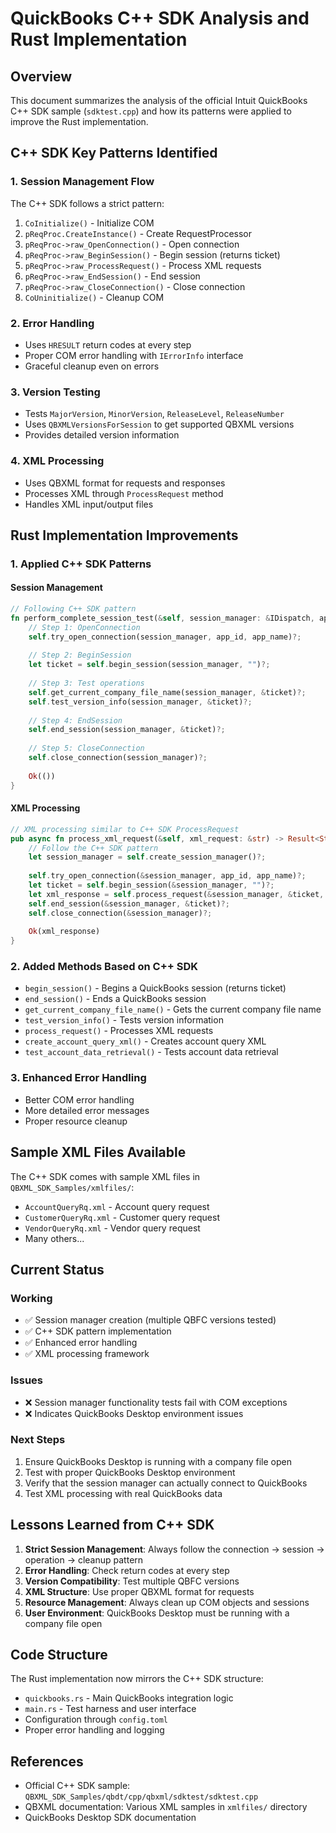 # QuickBooks C++ SDK Analysis and Rust Implementation

## Overview

This document summarizes the analysis of the official Intuit QuickBooks C++ SDK sample (`sdktest.cpp`) and how its patterns were applied to improve the Rust implementation.

## C++ SDK Key Patterns Identified

### 1. Session Management Flow
The C++ SDK follows a strict pattern:
1. `CoInitialize()` - Initialize COM
2. `pReqProc.CreateInstance()` - Create RequestProcessor
3. `pReqProc->raw_OpenConnection()` - Open connection
4. `pReqProc->raw_BeginSession()` - Begin session (returns ticket)
5. `pReqProc->raw_ProcessRequest()` - Process XML requests
6. `pReqProc->raw_EndSession()` - End session
7. `pReqProc->raw_CloseConnection()` - Close connection
8. `CoUninitialize()` - Cleanup COM

### 2. Error Handling
- Uses `HRESULT` return codes at every step
- Proper COM error handling with `IErrorInfo` interface
- Graceful cleanup even on errors

### 3. Version Testing
- Tests `MajorVersion`, `MinorVersion`, `ReleaseLevel`, `ReleaseNumber`
- Uses `QBXMLVersionsForSession` to get supported QBXML versions
- Provides detailed version information

### 4. XML Processing
- Uses QBXML format for requests and responses
- Processes XML through `ProcessRequest` method
- Handles XML input/output files

## Rust Implementation Improvements

### 1. Applied C++ SDK Patterns

#### Session Management
```rust
// Following C++ SDK pattern
fn perform_complete_session_test(&self, session_manager: &IDispatch, app_id: &str, app_name: &str) -> Result<()> {
    // Step 1: OpenConnection
    self.try_open_connection(session_manager, app_id, app_name)?;
    
    // Step 2: BeginSession
    let ticket = self.begin_session(session_manager, "")?;
    
    // Step 3: Test operations
    self.get_current_company_file_name(session_manager, &ticket)?;
    self.test_version_info(session_manager, &ticket)?;
    
    // Step 4: EndSession
    self.end_session(session_manager, &ticket)?;
    
    // Step 5: CloseConnection
    self.close_connection(session_manager)?;
    
    Ok(())
}
```

#### XML Processing
```rust
// XML processing similar to C++ SDK ProcessRequest
pub async fn process_xml_request(&self, xml_request: &str) -> Result<String> {
    // Follow the C++ SDK pattern
    let session_manager = self.create_session_manager()?;
    
    self.try_open_connection(&session_manager, app_id, app_name)?;
    let ticket = self.begin_session(&session_manager, "")?;
    let xml_response = self.process_request(&session_manager, &ticket, xml_request)?;
    self.end_session(&session_manager, &ticket)?;
    self.close_connection(&session_manager)?;
    
    Ok(xml_response)
}
```

### 2. Added Methods Based on C++ SDK

- `begin_session()` - Begins a QuickBooks session (returns ticket)
- `end_session()` - Ends a QuickBooks session
- `get_current_company_file_name()` - Gets the current company file name
- `test_version_info()` - Tests version information
- `process_request()` - Processes XML requests
- `create_account_query_xml()` - Creates account query XML
- `test_account_data_retrieval()` - Tests account data retrieval

### 3. Enhanced Error Handling

- Better COM error handling
- More detailed error messages
- Proper resource cleanup

## Sample XML Files Available

The C++ SDK comes with sample XML files in `QBXML_SDK_Samples/xmlfiles/`:
- `AccountQueryRq.xml` - Account query request
- `CustomerQueryRq.xml` - Customer query request
- `VendorQueryRq.xml` - Vendor query request
- Many others...

## Current Status

### Working
- ✅ Session manager creation (multiple QBFC versions tested)
- ✅ C++ SDK pattern implementation
- ✅ Enhanced error handling
- ✅ XML processing framework

### Issues
- ❌ Session manager functionality tests fail with COM exceptions
- ❌ Indicates QuickBooks Desktop environment issues

### Next Steps
1. Ensure QuickBooks Desktop is running with a company file open
2. Test with proper QuickBooks Desktop environment
3. Verify that the session manager can actually connect to QuickBooks
4. Test XML processing with real QuickBooks data

## Lessons Learned from C++ SDK

1. **Strict Session Management**: Always follow the connection → session → operation → cleanup pattern
2. **Error Handling**: Check return codes at every step
3. **Version Compatibility**: Test multiple QBFC versions
4. **XML Structure**: Use proper QBXML format for requests
5. **Resource Management**: Always clean up COM objects and sessions
6. **User Environment**: QuickBooks Desktop must be running with a company file open

## Code Structure

The Rust implementation now mirrors the C++ SDK structure:
- `quickbooks.rs` - Main QuickBooks integration logic
- `main.rs` - Test harness and user interface
- Configuration through `config.toml`
- Proper error handling and logging

## References

- Official C++ SDK sample: `QBXML_SDK_Samples/qbdt/cpp/qbxml/sdktest/sdktest.cpp`
- QBXML documentation: Various XML samples in `xmlfiles/` directory
- QuickBooks Desktop SDK documentation
